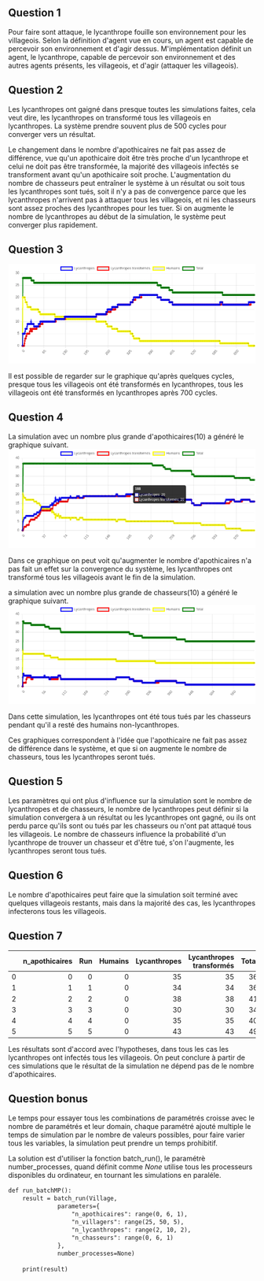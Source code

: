 ## Question 1
Pour faire sont attaque, le lycanthrope fouille son environnement
pour les villageois. Selon la définition d'agent vue en cours, 
un agent est capable de percevoir son environnement et d'agir dessus.
M'implémentation définit un agent, le lycanthrope, capable de percevoir son
environnement et des autres agents présents, les villageois, 
et d'agir (attaquer les villageois).

## Question 2
Les lycanthropes ont gaigné dans presque toutes les simulations faites, cela veut dire,
les lycanthropes on transformé tous les villageois en lycanthropes. 
La système prendre souvent plus de 500 cycles pour converger vers un résultat.

Le changement dans le nombre d'apothicaires ne fait pas assez de différence, 
vue qu'un apothicaire doit être très proche d'un lycanthrope et celui ne doit pas être
transformée, la majorité des villageois infectés se transforment avant qu'un apothicaire
soit proche. L'augmentation du nombre de chasseurs peut entraîner le système à un résultat
ou soit tous les lycanthropes sont tués, soit il n'y a pas de convergence parce que 
les lycanthropes n'arrivent pas à attaquer tous les villageois, et ni les chasseurs
sont assez proches des lycanthropes pour les tuer. Si on augmente le nombre de
lycanthropes au début de la simulation, le système peut converger plus rapidement.

## Question 3
![](images/graphique_ex3.png)

Il est possible de regarder sur le graphique qu'après quelques cycles, 
presque tous les villageois ont été transformés en lycanthropes,
tous les villageois ont été transformés en lycanthropes après 700 cycles.

## Question 4
La simulation avec un nombre plus grande d'apothicaires(10) a généré le graphique suivant.
![](images/graphique_ex3_apothicaires.png)

Dans ce graphique on peut voit qu'augmenter le nombre d'apothicaires n'a pas fait 
un effet sur la convergence du système, les lycanthropes ont transformé tous les 
villageois avant le fin de la simulation.

a simulation avec un nombre plus grande de chasseurs(10) a généré le graphique suivant.
![](images/graphique_ex3_chasseurs.png)

Dans cette simulation, les lycanthropes ont été tous tués par les chasseurs pendant
qu'il a resté des humains non-lycanthropes.

Ces graphiques correspondent à l'idée que l'apothicaire ne fait pas assez de 
différence dans le système, et que si on augmente le nombre de chasseurs, tous
les lycanthropes seront tués.

## Question 5
Les paramètres qui ont plus d'influence sur la simulation sont le nombre 
de lycanthropes et de chasseurs, le nombre de lycanthropes peut définir si la 
simulation convergera à un résultat ou les lycanthropes ont gagné, ou ils ont perdu parce
qu'ils sont ou tués par les chasseurs ou n'ont pat attaqué tous les villageois. 
Le nombre de chasseurs influence la probabilité d'un lycanthrope de trouver
un chasseur et d'être tué, s'on l'augmente, les lycanthropes seront tous tués.

## Question 6
Le nombre d'apothicaires peut faire que la simulation soit terminé avec quelques 
villageois restants, mais dans la majorité des cas, les lycanthropes infecterons
tous les villageois. 

## Question 7
|    |   n_apothicaires |   Run |   Humains |   Lycanthropes |   Lycanthropes transformés |   Total |   n_villagers |   n_lycanthropes |   n_chasseurs |
|---:|-----------------:|------:|----------:|---------------:|---------------------------:|--------:|--------------:|-----------------:|--------------:|
|  0 |                0 |     0 |         0 |             35 |                         35 |      36 |            50 |                5 |             1 |
|  1 |                1 |     1 |         0 |             34 |                         34 |      36 |            50 |                5 |             1 |
|  2 |                2 |     2 |         0 |             38 |                         38 |      41 |            50 |                5 |             1 |
|  3 |                3 |     3 |         0 |             30 |                         30 |      34 |            50 |                5 |             1 |
|  4 |                4 |     4 |         0 |             35 |                         35 |      40 |            50 |                5 |             1 |
|  5 |                5 |     5 |         0 |             43 |                         43 |      49 |            50 |                5 |             1 |

Les résultats sont d'accord avec l'hypotheses, dans tous les cas les lycanthropes ont infectés tous les villageois.
On peut conclure à partir de ces simulations que le résultat de la simulation ne dépend pas de le nombre d'apothicaires.

## Question bonus
Le temps pour essayer tous les combinations de paramétrés croisse avec le nombre de paramétrés et leur domain,
chaque paramétré ajouté multiple le temps de simulation par le nombre de valeurs possibles, pour faire varier tous les
variables, la simulation peut prendre un temps prohibitif.

La solution est d'utiliser la fonction batch_run(), le paramétrè number_processes, quand définit comme *None* utilise
tous les processeurs disponibles du ordinateur, en tournant les simulations en paraléle.

```
def run_batchMP():
    result = batch_run(Village,
              parameters={
                  "n_apothicaires": range(0, 6, 1),
                  "n_villagers": range(25, 50, 5),
                  "n_lycanthropes": range(2, 10, 2),
                  "n_chasseurs": range(0, 6, 1)
              },
              number_processes=None)

    print(result)
```


